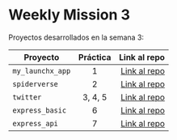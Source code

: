 # Weekly Mission 3

Proyectos desarrollados en la semana 3:

| Proyecto | Práctica | Link al repo |
| ------------- |:-------------:| -----:|
|`my_launchx_app`|1|[Link al repo](https://github.com/JorgeRodriguez1998/my_launchx_app)|
|`spiderverse`|2|[Link al repo](https://github.com/JorgeRodriguez1998/spiderverse)|
|`twitter`|3, 4, 5|[Link al repo](https://github.com/JorgeRodriguez1998/twitter)|
|`express_basic`|6|[Link al repo](https://github.com/JorgeRodriguez1998/express_basic)|
|`express_api`|7|[Link al repo](https://github.com/JorgeRodriguez1998/express_api)|
